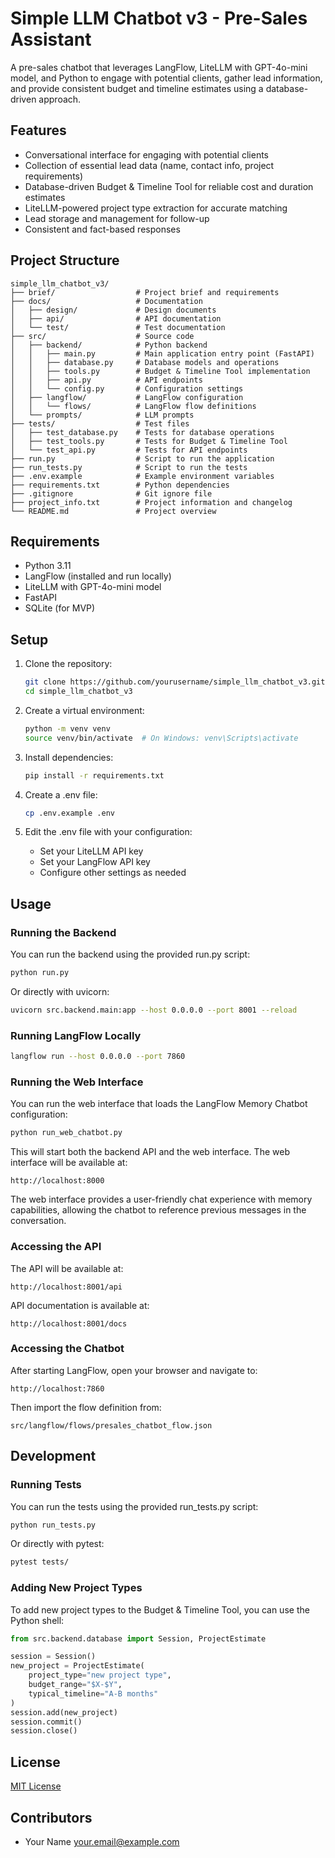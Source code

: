 # Simple LLM Chatbot v3 - Pre-Sales Assistant

A pre-sales chatbot that leverages LangFlow, LiteLLM with GPT-4o-mini model, and Python to engage with potential clients, gather lead information, and provide consistent budget and timeline estimates using a database-driven approach.

## Features

- Conversational interface for engaging with potential clients
- Collection of essential lead data (name, contact info, project requirements)
- Database-driven Budget & Timeline Tool for reliable cost and duration estimates
- LiteLLM-powered project type extraction for accurate matching
- Lead storage and management for follow-up
- Consistent and fact-based responses

## Project Structure

```
simple_llm_chatbot_v3/
├── brief/                  # Project brief and requirements
├── docs/                   # Documentation
│   ├── design/             # Design documents
│   ├── api/                # API documentation
│   └── test/               # Test documentation
├── src/                    # Source code
│   ├── backend/            # Python backend
│   │   ├── main.py         # Main application entry point (FastAPI)
│   │   ├── database.py     # Database models and operations
│   │   ├── tools.py        # Budget & Timeline Tool implementation
│   │   ├── api.py          # API endpoints
│   │   └── config.py       # Configuration settings
│   ├── langflow/           # LangFlow configuration
│   │   └── flows/          # LangFlow flow definitions
│   └── prompts/            # LLM prompts
├── tests/                  # Test files
│   ├── test_database.py    # Tests for database operations
│   ├── test_tools.py       # Tests for Budget & Timeline Tool
│   └── test_api.py         # Tests for API endpoints
├── run.py                  # Script to run the application
├── run_tests.py            # Script to run the tests
├── .env.example            # Example environment variables
├── requirements.txt        # Python dependencies
├── .gitignore              # Git ignore file
├── project_info.txt        # Project information and changelog
└── README.md               # Project overview
```

## Requirements

- Python 3.11
- LangFlow (installed and run locally)
- LiteLLM with GPT-4o-mini model
- FastAPI
- SQLite (for MVP)

## Setup

1. Clone the repository:
   ```bash
   git clone https://github.com/yourusername/simple_llm_chatbot_v3.git
   cd simple_llm_chatbot_v3
   ```

2. Create a virtual environment:
   ```bash
   python -m venv venv
   source venv/bin/activate  # On Windows: venv\Scripts\activate
   ```

3. Install dependencies:
   ```bash
   pip install -r requirements.txt
   ```

4. Create a .env file:
   ```bash
   cp .env.example .env
   ```

5. Edit the .env file with your configuration:
   - Set your LiteLLM API key
   - Set your LangFlow API key
   - Configure other settings as needed

## Usage

### Running the Backend

You can run the backend using the provided run.py script:

```bash
python run.py
```

Or directly with uvicorn:

```bash
uvicorn src.backend.main:app --host 0.0.0.0 --port 8001 --reload
```

### Running LangFlow Locally

```bash
langflow run --host 0.0.0.0 --port 7860
```

### Running the Web Interface

You can run the web interface that loads the LangFlow Memory Chatbot configuration:

```bash
python run_web_chatbot.py
```

This will start both the backend API and the web interface. The web interface will be available at:

```
http://localhost:8000
```

The web interface provides a user-friendly chat experience with memory capabilities, allowing the chatbot to reference previous messages in the conversation.

### Accessing the API

The API will be available at:
```
http://localhost:8001/api
```

API documentation is available at:
```
http://localhost:8001/docs
```

### Accessing the Chatbot

After starting LangFlow, open your browser and navigate to:
```
http://localhost:7860
```

Then import the flow definition from:
```
src/langflow/flows/presales_chatbot_flow.json
```

## Development

### Running Tests

You can run the tests using the provided run_tests.py script:

```bash
python run_tests.py
```

Or directly with pytest:

```bash
pytest tests/
```

### Adding New Project Types

To add new project types to the Budget & Timeline Tool, you can use the Python shell:

```python
from src.backend.database import Session, ProjectEstimate

session = Session()
new_project = ProjectEstimate(
    project_type="new project type",
    budget_range="$X-$Y",
    typical_timeline="A-B months"
)
session.add(new_project)
session.commit()
session.close()
```

## License

[MIT License](LICENSE)

## Contributors

- Your Name <your.email@example.com>
